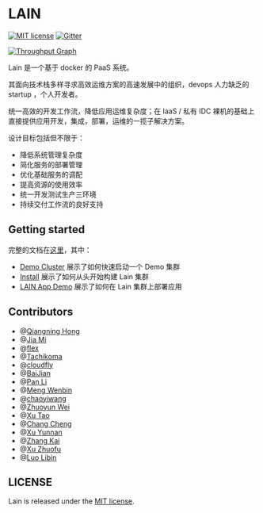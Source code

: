 # LAIN

[![MIT license](https://img.shields.io/github/license/mashape/apistatus.svg)](https://opensource.org/licenses/MIT)
[![Gitter](https://badges.gitter.im/gitterHQ/gitter.svg)](https://gitter.im/laincloud/opensource)

[![Throughput Graph](https://graphs.waffle.io/laincloud/lain/throughput.svg)](https://waffle.io/laincloud/lain/metrics/throughput)

Lain 是一个基于 docker 的 PaaS 系统。

其面向技术栈多样寻求高效运维方案的高速发展中的组织，devops 人力缺乏的 startup ，个人开发者。

统一高效的开发工作流，降低应用运维复杂度；在 IaaS / 私有 IDC 裸机的基础上直接提供应用开发，集成，部署，运维的一揽子解决方案。

设计目标包括但不限于：

- 降低系统管理复杂度
- 简化服务的部署管理
- 优化基础服务的调配
- 提高资源的使用效率
- 统一开发测试生产三环境
- 持续交付工作流的良好支持

## Getting started

完整的文档在[这里](https://laincloud.gitbooks.io/white-paper/content/)，其中：
- [Demo Cluster](https://laincloud.gitbooks.io/white-paper/quickstart/demo.html) 展示了如何快速启动一个 Demo 集群
- [Install](https://laincloud.gitbooks.io/white-paper/quickstart/install.html) 展示了如何从头开始构建 Lain 集群
- [LAIN App Demo](https://laincloud.gitbooks.io/white-paper/quickstart/app-demo.html) 展示了如何在 Lain 集群上部署应用

## Contributors

- @[Qiangning Hong](https://github.com/hongqn)
- @[Jia Mi](https://github.com/mijia)
- @[flex](https://github.com/frostynova)
- @[Tachikoma](https://github.com/sunyi00)
- @[cloudfly](https://github.com/cloudfly)
- @[BaiJian](https://github.com/ericpai)
- @[Pan Li](https://github.com/panli889)
- @[Meng Wenbin](https://github.com/supermeng)
- @[chaoyiwang](https://github.com/wchaoyi)
- @[Zhuoyun Wei](https://github.com/wzyboy)
- @[Xu Tao](https://github.com/xtao)
- @[Chang Cheng](https://github.com/uronce-cc)
- @[Xu Yunnan](https://github.com/XuYunnan)
- @[Zhang Kai](https://github.com/bibaijin)
- @[Xu Zhuofu](https://github.com/ipush)
- @[Luo Libin](https://github.com/onlymellb)

## LICENSE

Lain is released under the [MIT license](LICENSE).
